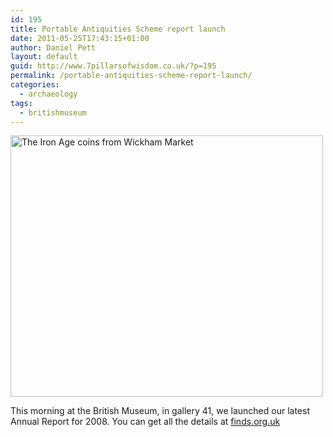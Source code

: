 ```yaml
---
id: 195
title: Portable Antiquities Scheme report launch
date: 2011-05-25T17:43:15+01:00
author: Daniel Pett
layout: default
guid: http://www.7pillarsofwisdom.co.uk/?p=195
permalink: /portable-antiquities-scheme-report-launch/
categories:
  - archaeology
tags:
  - britishmuseum
---
```

<img class="alignnone" title="The Iron Age coins from Wickham Market" src="http://farm5.static.flickr.com/4040/4202540707_a9c0bb2072.jpg" alt="The Iron Age coins from Wickham Market" width="500" height="418" />

This morning at the British Museum, in gallery 41, we launched our latest Annual Report for 2008. You can get all the details at [finds.org.uk](http://finds.org.uk)